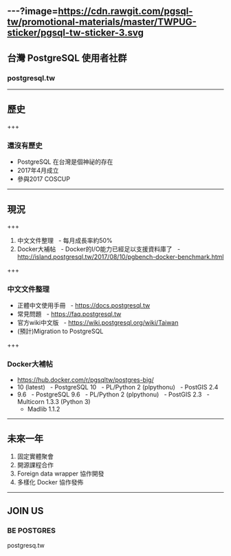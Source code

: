 ---?image=https://cdn.rawgit.com/pgsql-tw/promotional-materials/master/TWPUG-sticker/pgsql-tw-sticker-3.svg
---

## 台灣 PostgreSQL 使用者社群
### postgresql.tw

---

## 歷史

+++

### 還沒有歷史

- PostgreSQL 在台灣是個神祕的存在
- 2017年4月成立
- 參與2017 COSCUP

---

## 現況

+++

1. 中文文件整理
   - 每月成長率約50%
2. Docker大補帖
   - Docker的I/O能力已經足以支援資料庫了
   - http://island.postgresql.tw/2017/08/10/pgbench-docker-benchmark.html

+++

### 中文文件整理

- 正體中文使用手冊
   - https://docs.postgresql.tw
- 常見問題
   - https://faq.postgresql.tw
- 官方wiki中文版
   - https://wiki.postgresql.org/wiki/Taiwan
- (預計)Migration to PostgreSQL

+++

### Docker大補帖

- https://hub.docker.com/r/pgsqltw/postgres-big/
- 10 (latest)
   - PostgreSQL 10
   - PL/Python 2 (plpythonu)
   - PostGIS 2.4
- 9.6
   - PostgreSQL 9.6
   - PL/Python 2 (plpythonu)
   - PostGIS 2.3
   - Multicorn 1.3.3 (Python 3)
   - Madlib 1.1.2

---

## 未來一年
1. 固定實體聚會
2. 開源課程合作
3. Foreign data wrapper 協作開發
4. 多樣化 Docker 協作發佈

---

## JOIN US
### BE POSTGRES
postgresq.tw
